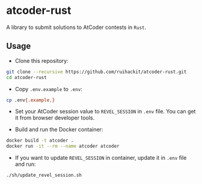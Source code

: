# atcoder-rust

A library to submit solutions to AtCoder contests in `Rust`.

## Usage

- Clone this repository:

```bash
git clone --recursive https://github.com/ruihackit/atcoder-rust.git
cd atcoder-rust
```

- Copy `.env.example` to `.env`:

```bash
cp .env{.example,}
```

- Set your AtCoder session value to `REVEL_SESSION` in `.env` file.
  You can get it from browser developer tools.

- Build and run the Docker container:

```bash
docker build -t atcoder .
docker run -it --rm --name atcoder atcoder
```

- If you want to update `REVEL_SESSION` in container, update it in `.env` file and run:

```bash
./sh/update_revel_session.sh
```
